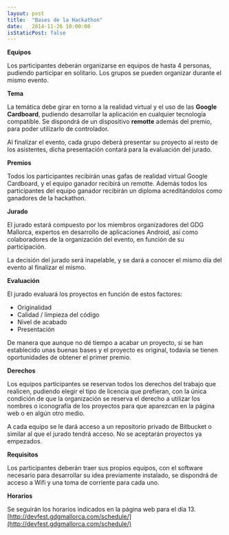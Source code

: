 ```yaml
---
layout: post
title:  "Bases de la Hackathon"
date:   2014-11-26 10:00:00
isStaticPost: false
---
```


**Equipos**

Los participantes deberán organizarse en equipos de hasta 4 personas, pudiendo participar en solitario. Los grupos se pueden organizar durante el mismo evento.

**Tema**

La temática debe girar en torno a la realidad virtual y el uso de las **Google Cardboard**, pudiendo desarrollar la aplicación en cualquier tecnología compatible. Se dispondrá de un dispositivo **remotte** además del premio, para poder utilizarlo de controlador.

Al finalizar el evento, cada grupo deberá presentar su proyecto al resto de los asistentes, dicha presentación contará para la evaluación del jurado.

**Premios**

Todos los participantes recibirán unas gafas de realidad virtual Google Cardboard, y el equipo ganador recibirá un remotte. Además todos los participantes del equipo ganador recibirán un diploma acreditándolos como ganadores de la hackathon.

**Jurado**

El jurado estará compuesto por los miembros organizadores del GDG Mallorca, expertos en desarrollo de aplicaciones Android, así como colaboradores de la organización del evento, en función de su participación.

La decisión del jurado será inapelable, y se dará a conocer el mismo día del evento al finalizar el mismo.

**Evaluación**

El jurado evaluará los proyectos en función de estos factores:

* Originalidad
* Calidad / limpieza del código
* Nivel de acabado
* Presentación

De manera que aunque no dé tiempo a acabar un proyecto, si se han establecido unas buenas bases y el proyecto es original, todavía se tienen oportunidades de obtener el primer premio.

**Derechos**

Los equipos participantes se reservan todos los derechos del trabajo que realicen, pudiendo elegir el tipo de licencia que prefieran, con la única condición de que la organización se reserva el derecho a utilizar los nombres o iconografía de los proyectos para que aparezcan en la página web o en algún otro medio.

A cada equipo se le dará acceso a un repositorio privado de Bitbucket o similar al que el jurado tendrá acceso. No se aceptarán proyectos ya empezados.

**Requisitos**

Los participantes deberán traer sus propios equipos, con el software necesario para desarrollar su idea previamente instalado, se dispondrá de acceso a Wifi y una toma de corriente para cada uno.

**Horarios**

Se seguirán los horarios indicados en la página web para el día 13.
[http://devfest.gdgmallorca.com/schedule/](http://devfest.gdgmallorca.com/schedule/)

